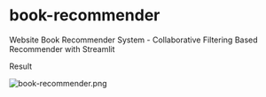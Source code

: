 # book-recommender

Website Book Recommender System - Collaborative Filtering Based Recommender with Streamlit

Result

![book-recommender.png]({https://raw.githubusercontent.com/khuzaemah/book-recommender/main/image/book-recommender.png})
